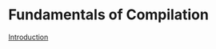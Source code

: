 # Fundamentals of Compilation

[Introduction](Fundamentals%20of%20Compilation%2078cabaa37e9442daae2483b2d07fd2b9/Introduction%207e0795a71b5648d491a46e4e1d98c32b.md)